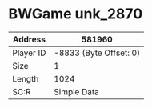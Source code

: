 
#  BWGame unk_2870
Address   | 581960
----------|-------------
Player ID | -8833 (Byte Offset: 0)
Size 	  | 1
Length 	  | 1024
SC:R      | Simple Data


